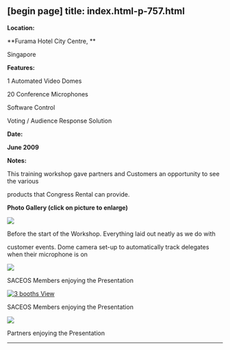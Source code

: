 [begin page]
 title: index.html-p-757.html
----------------------------------------------------------

**Location:**

**Furama Hotel City Centre, **

Singapore

**Features:**

1 Automated Video Domes

20 Conference Microphones

Software Control

Voting / Audience Response Solution

**Date:**

**June 2009**

**Notes:**

This training workshop gave partners and Customers an opportunity to see the various

products that Congress Rental can provide.

**Photo Gallery (click on picture to enlarge)**

[ ![ ](wp-content/uploads/2011/09/Cong-workshop-before-event_s.jpg)](wp-content/uploads/2011/09/Cong-workshop-before-event_l.jpg)

Before the start of the Workshop. Everything laid out neatly as we do with

customer events. Dome camera set-up to automatically track delegates when their microphone is on

[ ![  ](wp-content/uploads/2011/09/cong-workshop-saceos-1_s.jpg)](wp-content/uploads/2011/09/cong-workshop-saceos-1_l.jpg)

SACEOS Members enjoying the Presentation

[ ![3 booths View](wp-content/uploads/2011/09/cong-workshop-saceos-2_s.jpg )](wp-content/uploads/2011/09/cong-workshop-saceos-2_l.jpg)

SACEOS Members enjoying the Presentation

[ ![ ](wp-content/uploads/2011/09/cong-workshop-partners_s.jpg)](wp-content/uploads/2011/09/cong-workshop-partners_l.jpg)

Partners enjoying the Presentation




----------------------------------------------------------
